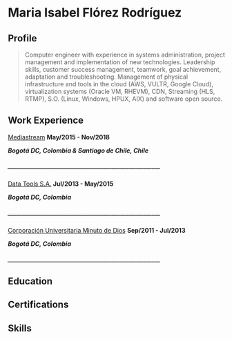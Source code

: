 # Maria Isabel Flórez Rodríguez

## Profile

>Computer engineer with experience in systems administration, project management and implementation of new technologies. Leadership skills, customer success management, teamwork, goal achievement, adaptation and troubleshooting. Management of physical infrastructure and tools in the cloud (AWS, VULTR, Google Cloud), virtualization systems (Oracle VM, RHEVM), CDN, Streaming (HLS, RTMP), S.O. (Linux, Windows, HPUX, AIX) and software open source.

## Work Experience

[Mediastream](https://www.mediastre.am/)
**May/2015 - Nov/2018**

**_Bogotá DC, Colombia & Santiago de Chile, Chile_**
##### _____________________________________________________


[Data Tools S.A.](https://www.datatools.com.co/en/)
**Jul/2013 - May/2015**

**_Bogotá DC, Colombia_**
##### _____________________________________________________


[Corporación Universitaria Minuto de Dios](http://www.uniminuto.edu/)
**Sep/2011 - Jul/2013**

**_Bogotá DC, Colombia_** 
##### _____________________________________________________









## Education

## Certifications

## Skills

##


